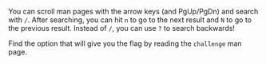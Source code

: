 You can scroll man pages with the arrow keys (and PgUp/PgDn) and search with `/`.
After searching, you can hit `n` to go to the next result and `N` to go to the previous result.
Instead of `/`, you can use `?` to search backwards!

Find the option that will give you the flag by reading the `challenge` man page.
